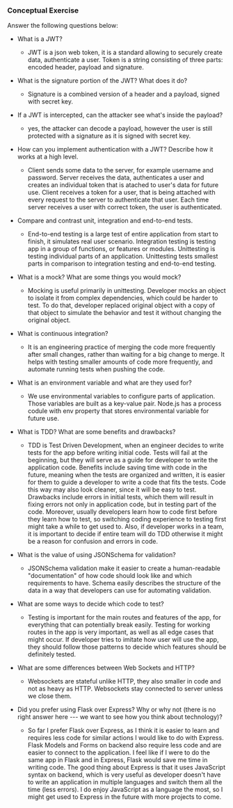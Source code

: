 ### Conceptual Exercise

Answer the following questions below:

- What is a JWT?
  - JWT is a json web token, it is a standard allowing to securely create data, authenticate a user. Token is a string consisting of three parts: encoded header, payload and signature.

- What is the signature portion of the JWT?  What does it do?
  - Signature is a combined version of a header and a payload, signed with secret key.

- If a JWT is intercepted, can the attacker see what's inside the payload?
  - yes, the attacker can decode a payload, however the user is still protected with a signature as it is signed with secret key.

- How can you implement authentication with a JWT?  Describe how it works at a high level.
  - Client sends some data to the server, for example username and password. Server receives the data, authenticates a user and creates an individual token that is atached to user's data for future use. Client receives a token for a user, that is being attached with every request to the server to authenticate that user. Each time server receives a user with correct token, the user is authenticated.
  
- Compare and contrast unit, integration and end-to-end tests.
  - End-to-end testing is a large test of entire application from start to finish, it simulates real user scenario. Integration testing is testing app in a group of functions, or features or modules. Unittesting is testing individual parts of an application. Unittesting tests smallest parts in comparison to integration testing and end-to-end testing.
  
- What is a mock? What are some things you would mock?
  - Mocking is useful primarily in unittesting. Developer mocks an object to isolate it from complex dependencies, which could be harder to test. To do that, developer replaced original object with a copy of that object to simulate the behavior and test it without changing the original object.

- What is continuous integration?
  - It is an engineering practice of merging the code more frequently after small changes, rather than waiting for a big change to merge. It helps with testing smaller amounts of code more frequently, and automate running tests when pushing the code.

- What is an environment variable and what are they used for?
  - We use environmental variables to configure parts of application. Those variables are built as a key-value pair. Node.js  has a process codule with env property that stores environmental variable for future use.

- What is TDD? What are some benefits and drawbacks?
  - TDD is Test Driven Development, when an engineer decides to write tests for the app before writing initial code. Tests will fail at the beginning, but they will serve as a guide for developer to write the application code. Benefits include saving time with code in the future, meaning when the tests are organized and written, it is easier for them to guide a developer to write a code that fits the tests. Code this way may also look cleaner, since it will be easy to test. Drawbacks include errors in initial tests, which them will result in fixing errors not only in application code, but in testing part of the code. Moreover, usually developers learn how to code first before they learn how to test, so switching coding experience to testing first might take a while to get used to. Also, if developer works in a team, it is important to decide if entire team will do TDD otherwise it might be a reason for confusion and errors in code.

- What is the value of using JSONSchema for validation?
  - JSONSchema validation make it easier to create a human-readable "documentation" of how code should look like and which requirements to have. Schema easily describes the structure of the data in a way that developers can use for automating validation.

- What are some ways to decide which code to test?
  - Testing is important for the main routes and features of the app, for everything that can potentially break easily. Testing for working routes in the app is very important, as well as all edge cases that might occur. If developer tries to imitate how user will use the app, they should follow those patterns to decide which features should be definitely tested.
  
- What are some differences between Web Sockets and HTTP?
  - Websockets are stateful unlike HTTP, they also smaller in code and not as heavy as HTTP. Websockets stay connected to server unless we close them.

- Did you prefer using Flask over Express? Why or why not (there is no right answer here --- we want to see how you think about technology)?
  - So far I prefer Flask over Express, as I think it is easier to learn and requires less code for similar actions I would like to do with Express. Flask Models and Forms on backend also require less code and are easier to connect to the application. I feel like if I were to do the same app in Flask and in Express, Flask would save me time in writing code. The good thing about Express is that it uses JavaScript syntax on backend, which is very useful as developer doesn't have to write an application in multiple languages and switch them all the time (less errors). I do enjoy JavaScript as a language the most, so I might get used to Express in the future with more projects to come.
